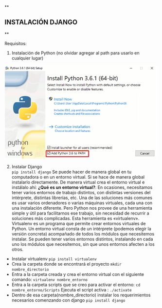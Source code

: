 **

## INSTALACIÓN DJANGO

**

Requisitos:
1. Instalación de Python (no olvidar agregar al path para usarlo en cualquier lugar)

![Instalación python](https://github.com/BettySanchez7/Django_recursos/blob/main/Images/Screenshot_2.png)

2. Instalar Django  
	`pip install django`
	Se puede hacer de manera global en tu computadora o en un entorno virtual. Si se hace de manera global instalarlo directamente.
	De manera virtual crea el entorno virtual e instálalo ahí:
	**¿Qué es un entorno virtual?**: En ocasiones, necesitamos tener varios entornos de trabajo distintos, con distintas versiones del intérprete, distintas librerías, etc. Una de las soluciones más comunes es usar varios ordenadores o varias máquinas virtuales, cada una con una instalación diferente. Pero Python nos provee de una herramienta simple y útil para facilitarnos ese trabajo, sin necesidad de recurrir a soluciones más complicadas. Esta herramienta es «virtualenv».
Virtualenv es un programa que permite crear entornos virtuales de Python. Un entorno virtual consta de un intérprete (podemos elegir la versión concreta) acompañado de todos los módulos que necesitemos instalar. Se pueden tener varios entornos distintos, instalando en cada uno los módulos que necesitemos, sin que unos entornos afecten a los otros.
* Instalar virtualenv `pip install virtualenv`
* Crea la carpeta donde se encontrará el proyecto `mkdir nombre_directorio`
* Entra a la carpeta creada y crea el entorno virtual con el siguiente comando: `virtualenv nombre_entorno`
* Entra a la carpeta scripts que se creo para activar el entorno: `cd nombre_entorno/Scripts`
	Ejecuta el script activa : `./activate`
* Dentro de esa carpeta(nombre_directorio) instalar los requerimientos necesarios comenzando con django `pip install django`

